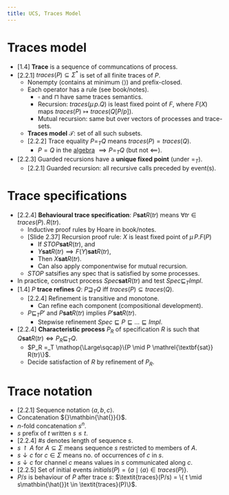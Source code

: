 ```yaml
---
title: UCS, Traces Model
---
```


# Traces model

* [1.4] **Trace** is a sequence of communcations of process.
* [2.2.1] $\textit{traces}(P) \subseteq \Sigma^*$ is set of all finite traces of
  $P$.
	* Nonempty (contains at minimum $\langle\rangle$) and prefix-closed.
	* Each operator has a rule (see book/notes).
		* $\square$ and $\sqcap$ have same traces semantics.
		* Recursion: $\textit{traces}(\mu\,p.Q)$ is least fixed point of $F$,
		  where $F(X)$ maps $\textit{traces}(P) \mapsto
		  \textit{traces}(Q[P/p])$.
		* Mutual recursion: same but over vectors of processes and trace-sets.
	* **Traces model** $\mathcal T$: set of all such subsets.
	* [2.2.2] Trace equality $P =_T Q$ means
	  $\textit{traces}(P) = \textit{traces}(Q)$.
		* $P = Q$ in the [algebra](algebra.md) $\implies P =_T Q$ (but not
		  $\mathord{\impliedby}$).
* [2.2.3] Guarded recursions have a **unique fixed point** (under $=_T$).
	* [2.2.1] Guarded recursion: all recursive calls preceded by event(s).

# Trace specifications

* [2.2.4] **Behavioural trace specification**:
  $P \mathrel{\textbf{sat}} R(tr)$ means
  $\forall tr \in \textit{traces}(P).\,R(tr)$.
	* Inductive proof rules by Hoare in book/notes.
	* [Slide 2.37] Recursion proof rule: $X$ is least fixed point of
	  $\mu\,P.F(P)$
		* If $\textit{STOP} \mathrel{\textbf{sat}} R(tr)$, and
		* $Y \mathrel{\textbf{sat}} R(tr) \implies F(Y) \mathrel{\textbf{sat}}
		  R(tr)$,
		* Then $X \mathrel{\textbf{sat}} R(tr)$.
		* Can also apply componentwise for mutual recursion.
	* $\textit{STOP}$ satsifies any spec that is satisfied by some processes.
* In practice, construct process $\textit{Spec} \mathrel{\textbf{sat}} R(tr)$
  and test $\textit{Spec} \sqsubseteq_T \textit{Impl}$.
* [1.4] $P$ **trace refines** $Q$: $P \sqsupseteq_T Q$ iff
  $\textit{traces}(P) \subseteq \textit{traces}(Q)$.
	* [2.2.4] Refinement is transitive and monotone.
		* Can refine each component (compositional development).
	* $P \sqsubseteq_T P'$ and $P \mathrel{\textbf{sat}} R(tr)$ implies
	  $P' \mathrel{\textbf{sat}} R(tr)$.
		* Stepwise refinement $\textit{Spec} \sqsubseteq P \sqsubseteq \ldots
		  \sqsubseteq \textit{Impl}$.
* [2.2.4] **Characteristic process** $P_R$ of specification $R$ is such that
  $Q \mathrel{\textbf{sat}} R(tr) \iff P_R \sqsubseteq_T Q$.
	* $P_R =_T \mathop{\Large\sqcap}\{P \mid P \mathrel{\textbf{sat}} R(tr)\}$.
	* Decide satisfaction of $R$ by refinement of $P_R$.

# Trace notation

* [2.2.1] Sequence notation $\langle a, b, c \rangle$.
* Concatenation ${}\mathbin{\hat{}}{}$.
* $n$-fold concatenation $s^n$.
* $s$ prefix of $t$ written $s \leq t$.
* [2.2.4] $\#s$ denotes length of sequence $s$.
* $s \upharpoonright A$ for $A \subseteq \Sigma$ means sequence $s$ restricted
  to members of $A$.
* $s \downarrow c$ for $c \in \Sigma$ means no. of occurrences of $c$ in $s$.
* $s \downarrow c$ for channel $c$ means values in $s$ communicated along $c$.
* [2.2.5] Set of initial events $\textit{initials}(P) = \{ a \mid \langle a
  \rangle \in \textit{traces}(P) \}$.
* $P / s$ is behaviour of $P$ after trace $s$:
  $\textit{traces}(P/s) = \{ t \mid s\mathbin{\hat{}}t \in \textit{traces}(P)\}$.
